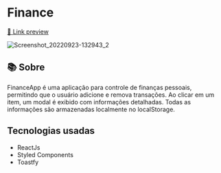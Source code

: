 # Finance

<a href="https://finance-black.vercel.app/">🔗 Link preview</a>

![Screenshot_20220923-132943_2](https://user-images.githubusercontent.com/75839810/192009085-a3f85c13-262c-4d9f-93b6-c00dfe8a827b.jpg)

## 📚 Sobre 
FinanceApp é uma aplicação para controle de finanças pessoais, permitindo que o usuário adicione e remova transações. Ao clicar em um item, um modal é exibido com informações detalhadas. Todas as informações são armazenadas localmente no localStorage.

## Tecnologias usadas 
<ul>
  <li>ReactJs</li>
  <li>Styled Components</li>
  <li>Toastfy</li>
</ul>
